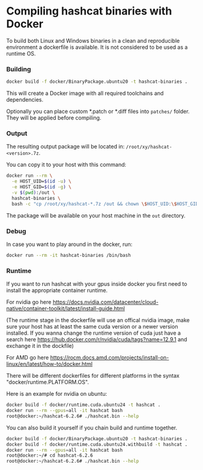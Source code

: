# Compiling hashcat binaries with Docker

To build both Linux and Windows binaries in a clean and reproducible environment a dockerfile is available.
It is not considered to be used as a runtime OS.

### Building ###

```bash
docker build -f docker/BinaryPackage.ubuntu20 -t hashcat-binaries .
```

This will create a Docker image with all required toolchains and dependencies.

Optionally you can place custom *.patch or *.diff files into `patches/` folder. They will be applied before compiling.

### Output ###

The resulting output package will be located in: `/root/xy/hashcat-<version>.7z`.

You can copy it to your host with this command:

```bash
docker run --rm \
  -e HOST_UID=$(id -u) \
  -e HOST_GID=$(id -g) \
  -v $(pwd):/out \
  hashcat-binaries \
  bash -c "cp /root/xy/hashcat-*.7z /out && chown \$HOST_UID:\$HOST_GID /out/hashcat-*.7z"
```

The package will be available on your host machine in the `out` directory.

### Debug ###

In case you want to play around in the docker, run:

```bash
docker run --rm -it hashcat-binaries /bin/bash
```

### Runtime ###

If you want to run hashcat with your gpus inside docker you first need to install the appropriate container runtime.

For nvidia go here https://docs.nvidia.com/datacenter/cloud-native/container-toolkit/latest/install-guide.html

(The runtime stage in the dockerfile will use an offical nvidia image, make sure your host has at least the same cuda version or a newer version installed. If you wanna change the runtime version of cuda just have a search here https://hub.docker.com/r/nvidia/cuda/tags?name=12.9.1 and exchange it in the dockfile)

For AMD go here https://rocm.docs.amd.com/projects/install-on-linux/en/latest/how-to/docker.html

There will be different dockerfiles for different platforms in the syntax "docker/runtime.PLATFORM.OS".

Here is an example for nvidia on ubuntu:

```bash
docker build -f docker/runtime.cuda.ubuntu24 -t hashcat .
docker run --rm --gpus=all -it hashcat bash
root@docker:~/hashcat-6.2.6# ./hashcat.bin --help
```

You can also build it yourself if you chain build and runtime together.

```bash
docker build -f docker/BinaryPackage.ubuntu20 -t hashcat-binaries .
docker build -f docker/runtime.cuda.ubuntu24.withbuild -t hashcat .
docker run --rm --gpus=all -it hashcat bash
root@docker:~/# cd hashcat-6.2.6
root@docker:~/hashcat-6.2.6# ./hashcat.bin --help
```
